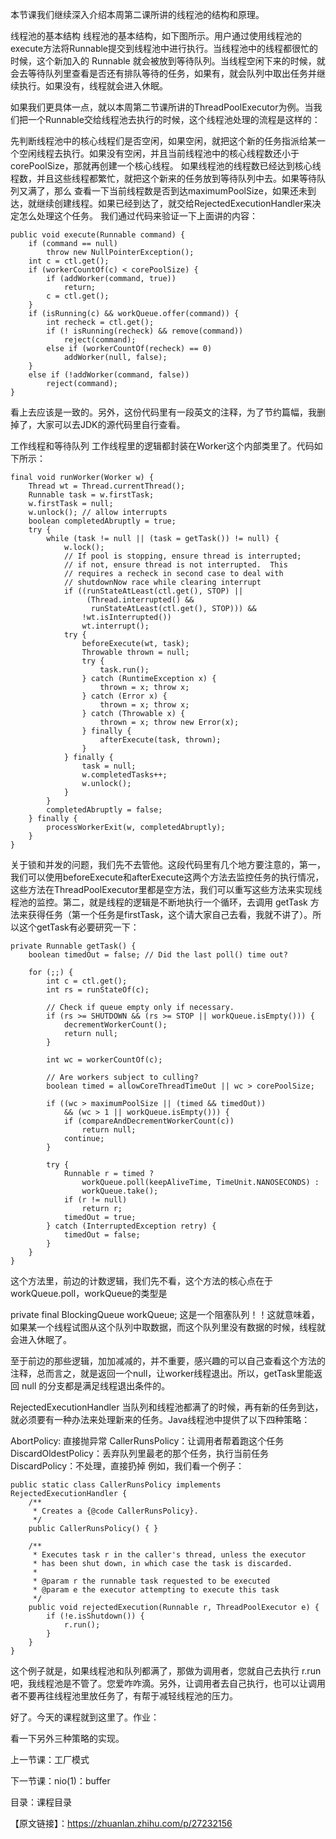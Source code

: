 本节课我们继续深入介绍本周第二课所讲的线程池的结构和原理。

线程池的基本结构
线程池的基本结构，如下图所示。用户通过使用线程池的execute方法将Runnable提交到线程池中进行执行。当线程池中的线程都很忙的时候，这个新加入的 Runnable 就会被放到等待队列。当线程空闲下来的时候，就会去等待队列里查看是否还有排队等待的任务，如果有，就会队列中取出任务并继续执行。如果没有，线程就会进入休眠。




如果我们更具体一点，就以本周第二节课所讲的ThreadPoolExecutor为例。当我们把一个Runnable交给线程池去执行的时候，这个线程池处理的流程是这样的：

先判断线程池中的核心线程们是否空闲，如果空闲，就把这个新的任务指派给某一个空闲线程去执行。如果没有空闲，并且当前线程池中的核心线程数还小于 corePoolSize，那就再创建一个核心线程。
如果线程池的线程数已经达到核心线程数，并且这些线程都繁忙，就把这个新来的任务放到等待队列中去。如果等待队列又满了，那么
查看一下当前线程数是否到达maximumPoolSize，如果还未到达，就继续创建线程。如果已经到达了，就交给RejectedExecutionHandler来决定怎么处理这个任务。
我们通过代码来验证一下上面讲的内容：

    public void execute(Runnable command) {
        if (command == null)
            throw new NullPointerException();
        int c = ctl.get();
        if (workerCountOf(c) < corePoolSize) {
            if (addWorker(command, true))
                return;
            c = ctl.get();
        }
        if (isRunning(c) && workQueue.offer(command)) {
            int recheck = ctl.get();
            if (! isRunning(recheck) && remove(command))
                reject(command);
            else if (workerCountOf(recheck) == 0)
                addWorker(null, false);
        }
        else if (!addWorker(command, false))
            reject(command);
    }
看上去应该是一致的。另外，这份代码里有一段英文的注释，为了节约篇幅，我删掉了，大家可以去JDK的源代码里自行查看。

工作线程和等待队列
工作线程里的逻辑都封装在Worker这个内部类里了。代码如下所示：

    final void runWorker(Worker w) {
        Thread wt = Thread.currentThread();
        Runnable task = w.firstTask;
        w.firstTask = null;
        w.unlock(); // allow interrupts
        boolean completedAbruptly = true;
        try {
            while (task != null || (task = getTask()) != null) {
                w.lock();
                // If pool is stopping, ensure thread is interrupted;
                // if not, ensure thread is not interrupted.  This
                // requires a recheck in second case to deal with
                // shutdownNow race while clearing interrupt
                if ((runStateAtLeast(ctl.get(), STOP) ||
                     (Thread.interrupted() &&
                      runStateAtLeast(ctl.get(), STOP))) &&
                    !wt.isInterrupted())
                    wt.interrupt();
                try {
                    beforeExecute(wt, task);
                    Throwable thrown = null;
                    try {
                        task.run();
                    } catch (RuntimeException x) {
                        thrown = x; throw x;
                    } catch (Error x) {
                        thrown = x; throw x;
                    } catch (Throwable x) {
                        thrown = x; throw new Error(x);
                    } finally {
                        afterExecute(task, thrown);
                    }
                } finally {
                    task = null;
                    w.completedTasks++;
                    w.unlock();
                }
            }
            completedAbruptly = false;
        } finally {
            processWorkerExit(w, completedAbruptly);
        }
    }

关于锁和并发的问题，我们先不去管他。这段代码里有几个地方要注意的，第一，我们可以使用beforeExecute和afterExecute这两个方法去监控任务的执行情况，这些方法在ThreadPoolExecutor里都是空方法，我们可以重写这些方法来实现线程池的监控。第二，就是线程的逻辑是不断地执行一个循环，去调用 getTask 方法来获得任务（第一个任务是firstTask，这个请大家自己去看，我就不讲了）。所以这个getTask有必要研究一下：

    private Runnable getTask() {
        boolean timedOut = false; // Did the last poll() time out?

        for (;;) {
            int c = ctl.get();
            int rs = runStateOf(c);

            // Check if queue empty only if necessary.
            if (rs >= SHUTDOWN && (rs >= STOP || workQueue.isEmpty())) {
                decrementWorkerCount();
                return null;
            }

            int wc = workerCountOf(c);

            // Are workers subject to culling?
            boolean timed = allowCoreThreadTimeOut || wc > corePoolSize;

            if ((wc > maximumPoolSize || (timed && timedOut))
                && (wc > 1 || workQueue.isEmpty())) {
                if (compareAndDecrementWorkerCount(c))
                    return null;
                continue;
            }

            try {
                Runnable r = timed ?
                    workQueue.poll(keepAliveTime, TimeUnit.NANOSECONDS) :
                    workQueue.take();
                if (r != null)
                    return r;
                timedOut = true;
            } catch (InterruptedException retry) {
                timedOut = false;
            }
        }
    }
这个方法里，前边的计数逻辑，我们先不看，这个方法的核心点在于workQueue.poll，workQueue的类型是

private final BlockingQueue<Runnable> workQueue;
这是一个阻塞队列！！这就意味着，如果某一个线程试图从这个队列中取数据，而这个队列里没有数据的时候，线程就会进入休眠了。

至于前边的那些逻辑，加加减减的，并不重要，感兴趣的可以自己查看这个方法的注释，总而言之，就是返回一个null，让worker线程退出。所以，getTask里能返回 null 的分支都是满足线程退出条件的。

RejectedExecutionHandler
当队列和线程池都满了的时候，再有新的任务到达，就必须要有一种办法来处理新来的任务。Java线程池中提供了以下四种策略：

AbortPolicy: 直接抛异常
CallerRunsPolicy：让调用者帮着跑这个任务
DiscardOldestPolicy：丢弃队列里最老的那个任务，执行当前任务
DiscardPolicy：不处理，直接扔掉
例如，我们看一个例子：

    public static class CallerRunsPolicy implements RejectedExecutionHandler {
        /**
         * Creates a {@code CallerRunsPolicy}.
         */
        public CallerRunsPolicy() { }

        /**
         * Executes task r in the caller's thread, unless the executor
         * has been shut down, in which case the task is discarded.
         *
         * @param r the runnable task requested to be executed
         * @param e the executor attempting to execute this task
         */
        public void rejectedExecution(Runnable r, ThreadPoolExecutor e) {
            if (!e.isShutdown()) {
                r.run();
            }
        }
    }
这个例子就是，如果线程池和队列都满了，那做为调用者，您就自己去执行 r.run 吧，我线程池是不管了。您爱咋咋滴。另外，让调用者去自己执行，也可以让调用者不要再往线程池里放任务了，有帮于减轻线程池的压力。

好了。今天的课程就到这里了。作业：

看一下另外三种策略的实现。

上一节课：工厂模式

下一节课：nio(1)：buffer

目录：课程目录


【原文链接】：https://zhuanlan.zhihu.com/p/27232156
